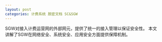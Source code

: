 ```yaml
---
layout: post
categories: 计费系统 脱密文档 SC&SGW
---
```



SGW对接入计费运营网的外部网元，提供了统一的接入管理以保证安全性。
本文讲解了SGW在网络安全、系统安全、应用安全方面提供保障机制。


<object data="http://img.lichangzhen.top/pdf/2012-05-13-计费运营网SGW安全策略框架.pdf" width="700" height="1000" type='application/pdf'/>